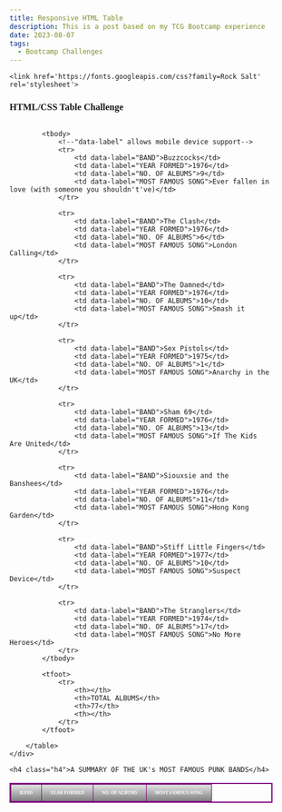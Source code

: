 ```yaml
---
title: Responsive HTML Table
description: This is a post based on my TCG Bootcamp experience
date: 2023-08-07
tags:
  - Bootcamp Challenges
---
```

<head>
	<title>TCG: Semantic HTML Challenge Task</title>
	<meta name="viewport" content="width=device-width, initial-scale=1">

<!--	<link rel="stylesheet" href="tenthpost.css"> -->
	<link href='https://fonts.googleapis.com/css?family=Rock Salt' rel='stylesheet'>
<style>
.h3 {
	font-family: "Helvetica Neu";
}

.h4 {
    font-family: "Rock Salt";
    font-size: 8px;
    text-align: right;
}

body {
	margin: 0;
	padding: 20px;
	font-family: "Helvetica Neu";
}

* {
	box-sizing: border-box;
}

.table {
	width: 100%;
	border-collapse: collapse;
	border: 2px solid purple;
}

.table th {
	padding: 10px 15px;
	border: 1px solid purple;
	color: #ffffff;
	background-image: url("https://cdn.glitch.me/8b1beacc-937c-4072-93d6-4ae825ab1a7a%2Fleopardskin.jpg"),
		linear-gradient(rgba(0, 0, 0, 0.1), rgba(0, 0, 0, 0.5));
	font-family: "Rock Salt";
	text-align: center;
	font-size: 8px;
	empty-cells: hide;
}

.table td {
	padding: 8px 15px;
	text-align: center;
	font-size: 12px;
}

.table tbody tr:nth-child(even) {
	background-color: #e495e4;
}

.table tbody tr:nth-child(odd) {
	background-color: #ff33cc;
}

/*responsive*/
@media(max-width: 500px) {
	.table thead {
		display: none;
	}

	.table,
	.table tbody,
	.table tr,
	.table td {
		display: block;
		width: 100%;
	}

	.table tr {
		margin-bottom: 15px;
	}

	.table td {
		text-align: right;
		padding-left: 50%;
		text-align: right;
		position: relative;
	}

	.table td::before {
		content: attr(data-label);
		position: absolute;
		left: 0;
		width: 50%;
		padding-left: 15px;
		font-size: 15px;
		font-weight: bold;
		text-align: left;
	}
}
    </style>
</head>
<body>
	<h3 class="h3">HTML/CSS Table Challenge</h3>
	<div style="overflow-x: auto;">
		<table class="table">
			<thead>
				<tr>
					<th>BAND</th>
					<th>YEAR FORMED</th>
					<th>NO. OF ALBUMS</th>
					<th>MOST FAMOUS SONG</th>
				</tr>
			</thead>

			<tbody>
				<!--"data-label" allows mobile device support-->
				<tr>
					<td data-label="BAND">Buzzcocks</td>
					<td data-label="YEAR FORMED">1976</td>
					<td data-label="NO. OF ALBUMS">9</td>
					<td data-label="MOST FAMOUS SONG">Ever fallen in love (with someone you shouldn't've)</td>
				</tr>

				<tr>
					<td data-label="BAND">The Clash</td>
					<td data-label="YEAR FORMED">1976</td>
					<td data-label="NO. OF ALBUMS">6</td>
					<td data-label="MOST FAMOUS SONG">London Calling</td>
				</tr>

				<tr>
					<td data-label="BAND">The Damned</td>
					<td data-label="YEAR FORMED">1976</td>
					<td data-label="NO. OF ALBUMS">10</td>
					<td data-label="MOST FAMOUS SONG">Smash it up</td>
				</tr>

				<tr>
					<td data-label="BAND">Sex Pistols</td>
					<td data-label="YEAR FORMED">1975</td>
					<td data-label="NO. OF ALBUMS">1</td>
					<td data-label="MOST FAMOUS SONG">Anarchy in the UK</td>
				</tr>

				<tr>
					<td data-label="BAND">Sham 69</td>
					<td data-label="YEAR FORMED">1976</td>
					<td data-label="NO. OF ALBUMS">13</td>
					<td data-label="MOST FAMOUS SONG">If The Kids Are United</td>
				</tr>

				<tr>
					<td data-label="BAND">Siouxsie and the Banshees</td>
					<td data-label="YEAR FORMED">1976</td>
					<td data-label="NO. OF ALBUMS">11</td>
					<td data-label="MOST FAMOUS SONG">Hong Kong Garden</td>
				</tr>

				<tr>
					<td data-label="BAND">Stiff Little Fingers</td>
					<td data-label="YEAR FORMED">1977</td>
					<td data-label="NO. OF ALBUMS">10</td>
					<td data-label="MOST FAMOUS SONG">Suspect Device</td>
				</tr>

				<tr>
					<td data-label="BAND">The Stranglers</td>
					<td data-label="YEAR FORMED">1974</td>
					<td data-label="NO. OF ALBUMS">17</td>
					<td data-label="MOST FAMOUS SONG">No More Heroes</td>
				</tr>
			</tbody>

			<tfoot>
				<tr>
					<th></th>
					<th>TOTAL ALBUMS</th>
					<th>77</th>
					<th></th>
				</tr>
			</tfoot>

		</table>
	</div>

	<h4 class="h4">A SUMMARY OF THE UK's MOST FAMOUS PUNK BANDS</h4>

</body>
